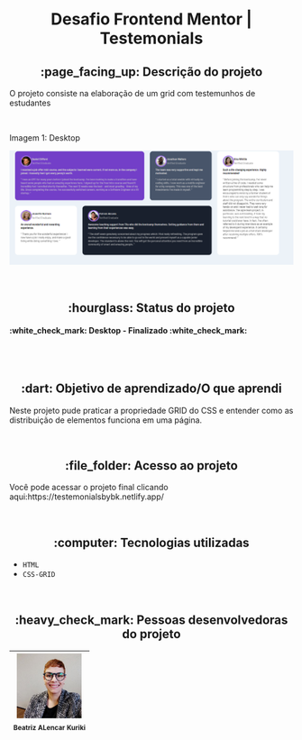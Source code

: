 <h1 align="center"> Desafio Frontend Mentor | Testemonials</h1>

<h2 align="center">:page_facing_up: Descrição do projeto </h2>
<p> O projeto consiste na elaboração de um grid com testemunhos de estudantes</p>

<br>

<p>Imagem 1: Desktop</p>
<p align="center"><img src="https://github.com/BeatrizKuriki/Testimonials/blob/main/assets/img/imgDemo.PNG" width:1000></p>

<br>
<h2 align="center">:hourglass: Status do projeto </h2>
<h4> :white_check_mark: Desktop - Finalizado :white_check_mark: </h4>


<br>


<br>
<h2 align="center"> :dart: Objetivo de aprendizado/O que aprendi </h2>
<p> Neste projeto pude praticar a propriedade GRID do CSS e entender como as distribuição de elementos funciona em uma página. </p>


<br>
<h2 align="center"> :file_folder: Acesso ao projeto </h2>
<p> Você pode acessar o projeto final clicando aqui:https://testemonialsbybk.netlify.app/ </p>
<br>
<h2 align="center"> :computer: Tecnologias utilizadas </h2>

- ``HTML``
- ``CSS-GRID``


<br>
<h2 align="center"> :heavy_check_mark: Pessoas desenvolvedoras do projeto </h2>

| <img src="https://github.com/BeatrizKuriki/SistemaEnvioDeEmail/blob/main/assets/beatrizdev.jpg" width=115><br><sub>Beatriz ALencar Kuriki</sub> | 
| :---: |
